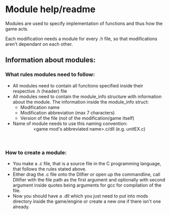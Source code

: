 # Module help/readme

Modules are used to specify implementation of functions and thus how the game acts.

Each modification needs a module for every .h file, so that modifications aren't dependant on each other.

## Information about modules:

### What rules modules need to follow:

* All modules need to contain all functions specified inside their respective .h (header) file
* All modules need to contain the module_info structure with information about the module. The information inside the module_info struct:
    * Modification name
	* Modification abbreviation (max 7 characters)
	* Version of the file (not of the modification/game itself)
* Name of module needs to use this naming convention: <header name><game mod's abbreviated name>.c/dll (e.g. unitEX.c)

### How to create a module:

* You make a .c file, that is a source file in the C programming language, that follows the rules stated above.
* Either drag the .c file onto the Dllfier or open up the commandline, call Dllifier with the file path as the first argument and optionally with second argument inside quotes being arguments for gcc for compilation of the file.
* Now you should have a .dll which you just need to put into mods directory inside the game/engine or create a new one if there isn't one already.